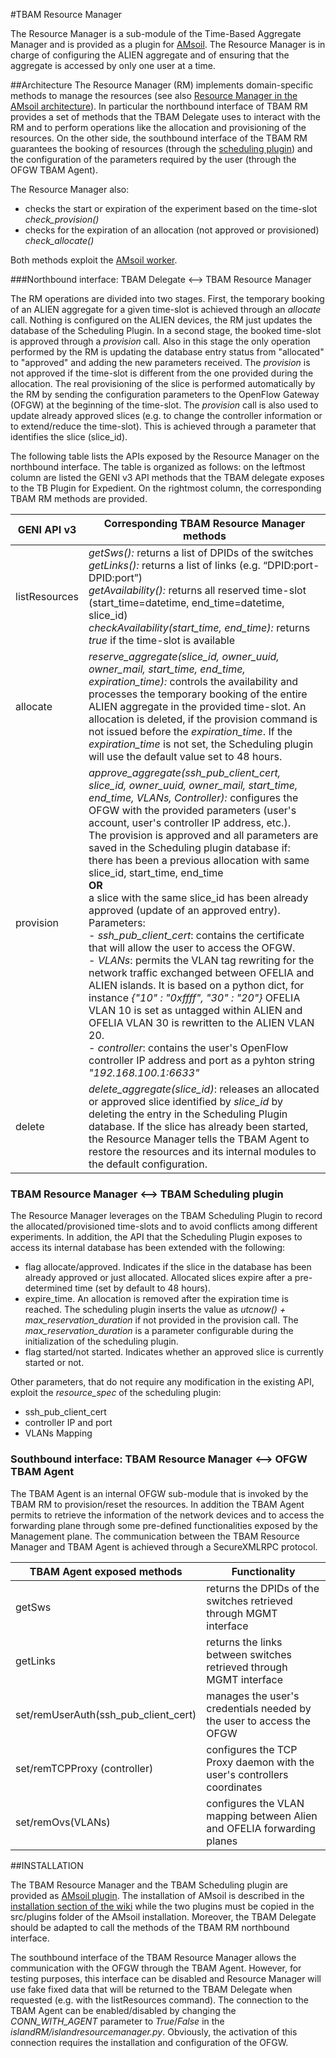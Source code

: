 #TBAM Resource Manager

The Resource Manager is a sub-module of the Time-Based Aggregate Manager and is provided as a plugin for [AMsoil](https://github.com/motine/AMsoil).
The Resource Manager is in charge of configuring the ALIEN aggregate and of ensuring that the aggregate is accessed by only one user at a time.

##Architecture
The Resource Manager (RM) implements domain-specific methods to manage the resources (see also [Resource Manager in the AMsoil architecture](https://github.com/motine/AMsoil/wiki/GENI#wiki-resource-manager)). In particular the northbound interface of TBAM RM provides a set of methods that the TBAM Delegate uses to interact with the RM and to perform operations like the allocation and provisioning of the resources. On the other side, the southbound interface of the TBAM RM guarantees the booking of resources (through the [scheduling plugin](https://github.com/motine/AMsoil/wiki/Schedule)) and the configuration of the parameters required by the user (through the OFGW TBAM Agent).

The Resource Manager also:

- checks the start or expiration of the experiment based on the time-slot *check_provision()*
- checks for the expiration of an allocation (not approved or provisioned) *check_allocate()*

Both methods exploit the [AMsoil worker](https://github.com/motine/AMsoil/wiki/Worker).


###Northbound interface: TBAM Delegate <--> TBAM Resource Manager

The RM operations are divided into two stages. First, the temporary booking of an ALIEN aggregate for a given time-slot is achieved through an *allocate* call. Nothing is configured on the ALIEN devices, the RM just updates the database of the Scheduling Plugin. In a second stage, the booked time-slot is approved through a *provision* call. Also in this stage the only operation performed by the RM is updating the database entry status from "allocated" to "approved" and adding the new parameters received. The *provision* is not approved if the time-slot is different from the one provided during the allocation.
The real provisioning of the slice is performed automatically by the RM by sending the configuration parameters to the OpenFlow Gateway (OFGW) at the beginning of the time-slot.
The *provision* call is also used to update already approved slices (e.g. to change the controller information or to extend/reduce the time-slot). This is achieved through a parameter that identifies the slice (slice_id). 

The following table lists the APIs exposed by the Resource Manager on the northbound interface. The table is organized as follows: on the leftmost column are listed the GENI v3 API methods that the TBAM delegate exposes to the TB Plugin for Expedient. On the rightmost column, the corresponding TBAM RM methods are provided.

GENI API  v3  | Corresponding TBAM Resource Manager methods
------------- | -------------
listResources | *getSws():* returns a list of DPIDs of the switches <br> *getLinks():* returns a list of links (e.g. “DPID:port-DPID:port”) <br> *getAvailability():* returns all reserved time-slot (start_time=datetime, end_time=datetime, slice_id) <br> *checkAvailability(start_time, end_time):* returns *true* if the time-slot is available 
allocate  | *reserve_aggregate(slice_id, owner_uuid, owner_mail, start_time, end_time, expiration_time):* controls the availability and processes the temporary booking of the entire ALIEN aggregate in the provided time-slot. An allocation is deleted, if the provision command is not issued before the *expiration_time*. If the *expiration_time* is not set, the Scheduling plugin will use the default value set to 48 hours. 
provision | *approve_aggregate(ssh_pub_client_cert, slice_id, owner_uuid, owner_mail, start_time, end_time, VLANs, Controller):* configures the OFGW with the provided parameters (user's account, user's controller IP address, etc.). <br>The provision is approved and all parameters are saved in the Scheduling plugin database if: <br> there has been a previous allocation with same slice_id, start_time, end_time <br> **OR** <br> a slice with the same slice_id has been already approved (update of an approved entry). <br> Parameters: <br>- *ssh_pub_client_cert*: contains the certificate that will allow the user to access the OFGW. <br> - *VLANs*: permits the VLAN tag rewriting for the network traffic exchanged between OFELIA and ALIEN islands. It is based on a python dict, for instance *{"10" : "0xffff", "30" : "20"}* OFELIA VLAN 10 is set as untagged within ALIEN  and OFELIA VLAN 30 is rewritten to the ALIEN VLAN 20. <br> - *controller*: contains the user's  OpenFlow controller IP address and port as a pyhton string *"192.168.100.1:6633"*
delete | *delete_aggregate(slice_id)*: releases an allocated or approved slice identified by *slice_id* by deleting the entry in the Scheduling Plugin database. If the slice has already been started, the Resource Manager tells the TBAM Agent to restore the resources and its internal modules to the default configuration. 

### TBAM Resource Manager <--> TBAM Scheduling plugin

The Resource Manager leverages on the TBAM Scheduling Plugin to record the allocated/provisioned time-slots and to avoid conflicts among different experiments. 
In addition, the API that the Scheduling Plugin exposes to access its internal database has been extended with the following:

- flag allocate/approved. Indicates if the slice in the database has been already approved or just allocated. Allocated slices expire after a pre-determined time (set by default to 48 hours). 
- expire_time. An allocation is removed after the expiration time is reached. The scheduling plugin inserts the value as *utcnow() + max_reservation_duration* if not provided in the provision call. The *max_reservation_duration* is a parameter configurable during the initialization of the scheduling plugin.
- flag started/not started. Indicates whether an approved slice is currently started or not.

Other parameters, that do not require any modification in the existing API, exploit the *resource_spec* of the scheduling plugin:

- ssh_pub_client_cert
- controller IP and port
- VLANs Mapping


### Southbound interface: TBAM Resource Manager <--> OFGW TBAM Agent
The TBAM Agent is an internal OFGW sub-module that is invoked by the TBAM RM to provision/reset the resources. In addition the TBAM Agent permits to retrieve the information of the network devices and to access the forwarding plane through some pre-defined functionalities exposed by the Management plane. The communication between the TBAM Resource Manager and TBAM Agent is achieved through a SecureXMLRPC protocol.

TBAM Agent exposed methods   | Functionality
------------- | -------------
getSws | returns the DPIDs of the switches retrieved through MGMT interface
getLinks | returns the links between switches retrieved through MGMT interface
set/remUserAuth(ssh_pub_client_cert) |  manages the user's credentials needed by the user to access the OFGW
set/remTCPProxy (controller) |  configures the TCP Proxy daemon with the user's controllers coordinates
set/remOvs(VLANs) | configures the VLAN mapping between Alien and OFELIA forwarding planes


##INSTALLATION

The TBAM Resource Manager and the TBAM Scheduling plugin are provided as [AMsoil plugin](https://github.com/motine/AMsoil/wiki/Plugin). The installation of AMsoil is described in the [installation section of the wiki](https://github.com/motine/AMsoil/wiki/Installation) while the two plugins must be copied in the src/plugins folder of the AMsoil installation. Moreover, the TBAM Delegate should be adapted to call the methods of the TBAM RM northbound interface.

The southbound interface of the TBAM Resource Manager allows the communication with the OFGW through the TBAM Agent. However, for testing purposes, this interface can be disabled and Resource Manager will use fake fixed data that will be returned to the TBAM Delegate when requested (e.g. with the listResources command). The connection to the TBAM Agent can be enabled/disabled by changing the *CONN_WITH_AGENT* parameter to *True*/*False* in the *islandRM/islandresourcemanager.py*. Obviously, the activation of this connection requires the installation and configuration of the OFGW.